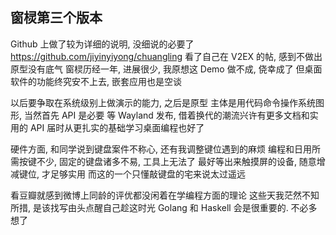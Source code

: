 
## 窗棂第三个版本

Github 上做了较为详细的说明, 没细说的必要了
https://github.com/jiyinyiyong/chuangling
看了自己在 V2EX 的帖, 感到不做出原型没有底气
窗棂历经一年, 进展很少, 我原想这 Demo 做不成, 侥幸成了
但桌面软件的功能终究安不上去, 嵌套应用也是空谈

以后要争取在系统级别上做演示的能力, 之后是原型
主体是用代码命令操作系统图形, 当然首先 API 是必要
等 Wayland 发布, 借着换代的潮流兴许有更多文档和实用的 API
届时从更扎实的基础学习桌面编程也好了

硬件方面, 和同学说到键盘案件不称心, 还有我调整键位遇到的麻烦
编程和日用所需按键不少, 固定的键盘诸多不易, 工具上无法了
最好等出来触摸屏的设备, 随意增减键位, 才足够实用
而这的一个只懂敲键盘的宅来说太过遥远

看豆瓣就感到微博上同龄的评优都没闲着在学编程方面的理论
这些天我茫然不知所措, 是该找写由头点醒自己趁这时光
Golang 和 Haskell 会是很重要的. 不必多想了

